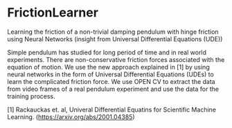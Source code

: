 # FrictionLearner
Learning the friction of a non-trivial damping pendulum with hinge friction using Neural Networks (insight from Universal Differential Equations (UDE))

Simple pendulum has studied for long period of time and in real world experiments. There are non-conservative friction forces associated with the equation of motion. We use the new approach explained in [1] by using neural networks in the form of Universal Differential Equations (UDEs) to learn the complicated friction force. We use OPEN CV to extract the data from video frames of a real pendulum experiment and use the data for the training process.

[1] Rackauckas et. al, Univeral Differential Equatins for Scientific Machine Learning. (https://arxiv.org/abs/2001.04385)

